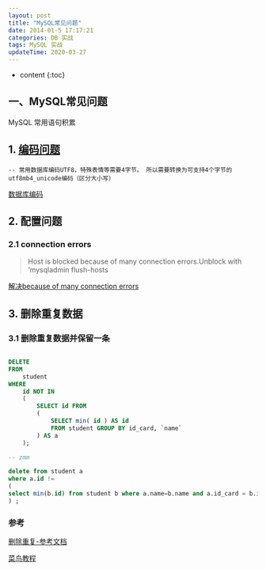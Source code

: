 ```yaml
---
layout: post
title: "MySQL常见问题"
date: 2014-01-5 17:17:21
categories: DB 实战
tags: MySQL 实战
updateTime: 2020-03-27
---
```


* content
{:toc}

## 一、MySQL常见问题

MySQL 常用语句积累

## 1.  [编码问题](https://blog.csdn.net/qq_36090463/article/details/82353327)

```mysql
-- 常用数据库编码UTF8，特殊表情等需要4字节。 所以需要转换为可支持4个字节的utf8mb4_unicode编码（区分大小写）
```

[数据库编码](https://blog.csdn.net/weixin_31650287/article/details/113141360)

## 2. 配置问题

### 2.1 connection errors

> Host is blocked because of many connection errors.Unblock with ‘mysqladmin flush-hosts

[解决because of many connection errors](https://blog.csdn.net/wzx19840423/article/details/47811421)

## 3. 删除重复数据

### 3.1 删除重复数据并保留一条

```sql

DELETE 
FROM
	student 
WHERE
	id NOT IN 
	( 
    	SELECT id FROM 
    	( 
        	SELECT min( id ) AS id 
        	FROM student GROUP BY id_card, `name` 
    	) AS a 
	);

```


```sql
-- zmm

delete from student a 
where a.id != 
(
select min(b.id) from student b where a.name=b.name and a.id_card = b.id_card
) ;


```

### 参考

[删除重复-参考文档](https://blog.csdn.net/zgmu/article/details/82791521)

[菜鸟教程](https://www.runoob.com/mysql/mysql-tutorial.html)

